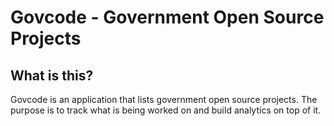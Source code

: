 
Govcode - Government Open Source Projects
=============

## What is this?

Govcode is an application that lists government open source projects.
The purpose is to track what is being worked on and build analytics on top of it.
